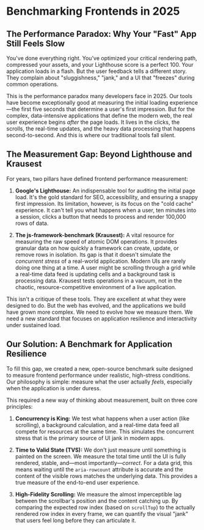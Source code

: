 # Benchmarking Frontends in 2025

## The Performance Paradox: Why Your "Fast" App Still Feels Slow

You've done everything right. You've optimized your critical rendering path, compressed your assets, and your Lighthouse score is a perfect 100. Your application loads in a flash. But the user feedback tells a different story. They complain about "sluggishness," "jank," and a UI that "freezes" during common operations.

This is the performance paradox many developers face in 2025. Our tools have become exceptionally good at measuring the initial loading experience—the first five seconds that determine a user's first impression. But for the complex, data-intensive applications that define the modern web, the real user experience begins *after* the page loads. It lives in the clicks, the scrolls, the real-time updates, and the heavy data processing that happens second-to-second. And this is where our traditional tools fall silent.

## The Measurement Gap: Beyond Lighthouse and Krausest

For years, two pillars have defined frontend performance measurement:

1.  **Google's Lighthouse:** An indispensable tool for auditing the initial page load. It's the gold standard for SEO, accessibility, and ensuring a snappy first impression. Its limitation, however, is its focus on the "cold cache" experience. It can't tell you what happens when a user, ten minutes into a session, clicks a button that needs to process and render 100,000 rows of data.

2.  **The js-framework-benchmark (Krausest):** A vital resource for measuring the raw speed of atomic DOM operations. It provides granular data on how quickly a framework can create, update, or remove rows in isolation. Its gap is that it doesn't simulate the *concurrent stress* of a real-world application. Modern UIs are rarely doing one thing at a time. A user might be scrolling through a grid while a real-time data feed is updating cells and a background task is processing data. Krausest tests operations in a vacuum, not in the chaotic, resource-competitive environment of a live application.

This isn't a critique of these tools. They are excellent at what they were designed to do. But the web has evolved, and the applications we build have grown more complex. We need to evolve how we measure them. We need a new standard that focuses on application resilience and interactivity under sustained load.

## Our Solution: A Benchmark for Application Resilience

To fill this gap, we created a new, open-source benchmark suite designed to measure frontend performance under realistic, high-stress conditions. Our philosophy is simple: measure what the user actually *feels*, especially when the application is under duress.

This required a new way of thinking about measurement, built on three core principles:

1.  **Concurrency is King:** We test what happens when a user action (like scrolling), a background calculation, and a real-time data feed all compete for resources at the same time. This simulates the concurrent stress that is the primary source of UI jank in modern apps.

2.  **Time to Valid State (TVS):** We don't just measure until something is painted on the screen. We measure the total time until the UI is fully rendered, stable, and—most importantly—*correct*. For a data grid, this means waiting until the `aria-rowcount` attribute is accurate and the content of the visible rows matches the underlying data. This provides a true measure of the end-to-end user experience.

3.  **High-Fidelity Scrolling:** We measure the almost imperceptible lag between the scrollbar's position and the content catching up. By comparing the expected row index (based on `scrollTop`) to the actually rendered row index in every frame, we can quantify the visual "jank" that users feel long before they can articulate it.
